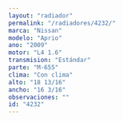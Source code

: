 ```yaml
---
layout: "radiador"
permalink: "/radiadores/4232/"
marca: "Nissan"
modelo: "Aprio"
ano: "2009"
motor: "L4 1.6"
transmision: "Estándar"
parte: "M-655"
clima: "Con clima"
alto: "18 13/16"
ancho: "16 3/16"
observaciones: ""
id: "4232"
---
```



